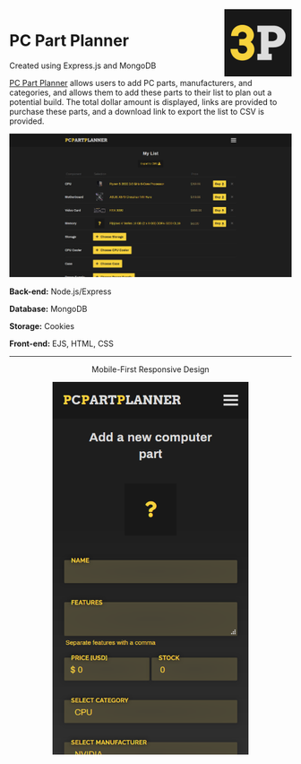 <a href="https://pcpartplanner.herokuapp.com/list">
    <img src="readme-assets/3P.jpg" alt="3P logo" title="3P" align="right" height="120" />
</a>

PC Part Planner
====================== 
Created using Express.js and MongoDB

[PC Part Planner](https://pcpartplanner.herokuapp.com/list) allows users to add PC parts, manufacturers, and categories, and allows them to add these parts to their list to plan out a potential build. The total dollar amount is displayed, links are provided to purchase these parts, and a download link to export the list to CSV is provided.

<p align="center">
  <img src="readme-assets/3P_Main.png">
</p>

<strong>Back-end:</strong> Node.js/Express

<strong>Database:</strong> MongoDB

<strong>Storage:</strong> Cookies

<strong>Front-end:</strong> EJS, HTML, CSS

--------------------------

<p align="center">Mobile-First Responsive Design</p>

<p align="center">
  <img width="350px" src="readme-assets/3P_NewPart.png">
</p>
